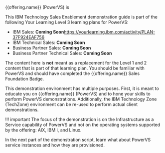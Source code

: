 {{offering.name}} (PowerVS) is

This IBM Technology Sales Enablement demonstration guide is part of the following Your Learning Level 3 learning plans for PowerVS:

- IBM Sales: **Coming Soon**<a href="https://yourlearning.ibm.com/activity/PLAN-37F924EAF756" target="_blank">https://yourlearning.ibm.com/activity/PLAN-37F924EAF756</a>
- IBM Technical Sales: **Coming Soon**
- Business Partner Sales: **Coming Soon**
- Business Partner Technical Sales: **Coming Soon**

The content here is **not** meant as a replacement for the Level 1 and 2 content that is part of that learning plan. You should be familiar with PowerVS and should have completed the {{offering.name}} Sales Foundation Badge.

This demonstration environment has multiple purposes. First, it is meant to educate you on {{offering.name}} (PowerVS) and to hone your skills to perform PowerVS demonstrations. Additionally, the IBM Technology Zone (TechZone) environment can be re-used to perform actual client demonstrations.

!!! important
    The focus of the demonstration is on the Infrastructure as a Service capability of PowerVS and not on the operating systems supported by the offering: AIX, IBM i, and Linux.

In the next part of the demonstration script, learn what about PowerVS service instances and how they are provisioned.
